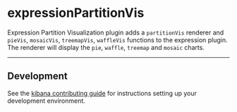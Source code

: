 # expressionPartitionVis

Expression Partition Visualization plugin adds a `partitionVis` renderer and `pieVis`, `mosaicVis`, `treemapVis`, `waffleVis` functions to the expression plugin. The renderer will display the `pie`, `waffle`, `treemap` and `mosaic` charts.

---

## Development

See the [kibana contributing guide](https://github.com/elastic/kibana/blob/main/CONTRIBUTING.md) for instructions setting up your development environment.
